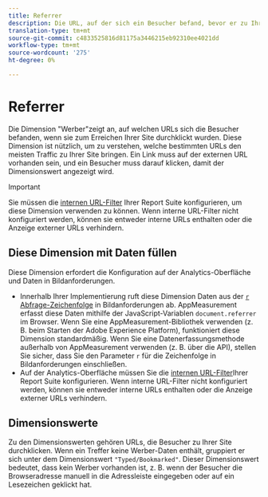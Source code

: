 ```yaml
---
title: Referrer
description: Die URL, auf der sich ein Besucher befand, bevor er zu Ihrer Site durchklickte.
translation-type: tm+mt
source-git-commit: c4833525816d81175a3446215eb92310ee4021dd
workflow-type: tm+mt
source-wordcount: '275'
ht-degree: 0%

---
```



# Referrer

Die Dimension &quot;Werber&quot;zeigt an, auf welchen URLs sich die Besucher befanden, wenn sie zum Erreichen Ihrer Site durchklickt wurden. Diese Dimension ist nützlich, um zu verstehen, welche bestimmten URLs den meisten Traffic zu Ihrer Site bringen. Ein Link muss auf der externen URL vorhanden sein, und ein Besucher muss darauf klicken, damit der Dimensionswert angezeigt wird.

>[!IMPORTANT]
>
>Sie müssen die [internen URL-Filter](/help/admin/admin/internal-url-filter-admin.md) Ihrer Report Suite konfigurieren, um diese Dimension verwenden zu können. Wenn interne URL-Filter nicht konfiguriert werden, können sie entweder interne URLs enthalten oder die Anzeige externer URLs verhindern.

## Diese Dimension mit Daten füllen

Diese Dimension erfordert die Konfiguration auf der Analytics-Oberfläche und Daten in Bildanforderungen.

* Innerhalb Ihrer Implementierung ruft diese Dimension Daten aus der [`r` Abfrage-Zeichenfolge](/help/implement/validate/query-parameters.md) in Bildanforderungen ab. AppMeasurement erfasst diese Daten mithilfe der JavaScript-Variablen `document.referrer` im Browser. Wenn Sie eine AppMeasurement-Bibliothek verwenden (z. B. beim Starten der Adobe Experience Platform), funktioniert diese Dimension standardmäßig. Wenn Sie eine Datenerfassungsmethode außerhalb von AppMeasurement verwenden (z. B. über die API), stellen Sie sicher, dass Sie den Parameter `r` für die Zeichenfolge in Bildanforderungen einschließen.
* Auf der Analytics-Oberfläche müssen Sie die [internen URL-Filter](/help/admin/admin/internal-url-filter-admin.md)Ihrer Report Suite konfigurieren. Wenn interne URL-Filter nicht konfiguriert werden, können sie entweder interne URLs enthalten oder die Anzeige externer URLs verhindern.

## Dimensionswerte

Zu den Dimensionswerten gehören URLs, die Besucher zu Ihrer Site durchklicken. Wenn ein Treffer keine Werber-Daten enthält, gruppiert er sich unter dem Dimensionswert `"Typed/Bookmarked"`. Dieser Dimensionswert bedeutet, dass kein Werber vorhanden ist, z. B. wenn der Besucher die Browseradresse manuell in die Adressleiste eingegeben oder auf ein Lesezeichen geklickt hat.
